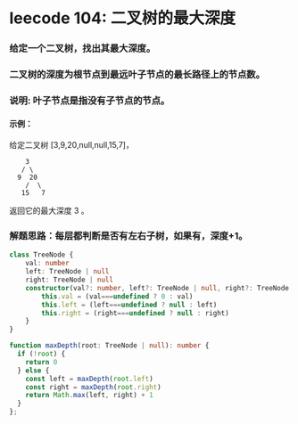 # leecode 104: 二叉树的最大深度
### 给定一个二叉树，找出其最大深度。
### 二叉树的深度为根节点到最远叶子节点的最长路径上的节点数。
### 说明: 叶子节点是指没有子节点的节点。

#### 示例：
给定二叉树 [3,9,20,null,null,15,7]，
```
    3
   / \
  9  20
    /  \
   15   7
```
返回它的最大深度 3 。
### 解题思路：每层都判断是否有左右子树，如果有，深度+1。
```ts
class TreeNode {
    val: number
    left: TreeNode | null
    right: TreeNode | null
    constructor(val?: number, left?: TreeNode | null, right?: TreeNode | null) {
        this.val = (val===undefined ? 0 : val)
        this.left = (left===undefined ? null : left)
        this.right = (right===undefined ? null : right)
    }
}

function maxDepth(root: TreeNode | null): number {
  if (!root) {
    return 0
  } else {
    const left = maxDepth(root.left)
    const right = maxDepth(root.right)
    return Math.max(left, right) + 1
  }
};
```